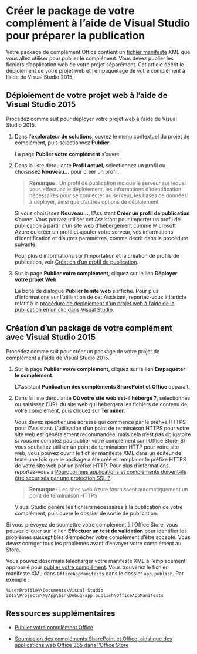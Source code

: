 # <a name="package-your-add-in-using-visual-studio-to-prepare-for-publishing"></a>Créer le package de votre complément à l’aide de Visual Studio pour préparer la publication

Votre package de complément Office contient un [fichier manifeste](../overview/add-in-manifests.md) XML que vous allez utiliser pour publier le complément. Vous devez publier les fichiers d’application web de votre projet séparément. Cet article décrit le déploiement de votre projet web et l’empaquetage de votre complément à l’aide de Visual Studio 2015.

## <a name="to-deploy-your-web-project-using-visual-studio-2015"></a>Déploiement de votre projet web à l’aide de Visual Studio 2015

Procédez comme suit pour déployer votre projet web à l’aide de Visual Studio 2015.

1. Dans l’**explorateur de solutions**, ouvrez le menu contextuel du projet de complément, puis sélectionnez **Publier**.
    
    La page **Publier votre complément** s’ouvre.
    
2. Dans la liste déroulante **Profil actuel**, sélectionnez un profil ou choisissez **Nouveau…** pour créer un profil.
    
     >**Remarque :**  Un profil de publication indique le serveur sur lequel vous effectuez le déploiement, les informations d’identification nécessaires pour se connecter au serveur, les bases de données à déployer, ainsi que d’autres options de déploiement.

    Si vous choisissez **Nouveau...**, l’Assistant **Créer un profil de publication** s’ouvre. Vous pouvez utiliser cet Assistant pour importer un profil de publication à partir d’un site web d’hébergement comme Microsoft Azure ou créer un profil et ajouter votre serveur, vos informations d’identification et d’autres paramètres, comme décrit dans la procédure suivante.
    
    Pour plus d’informations sur l’importation et la création de profils de publication, voir [Création d’un profil de publication](http://msdn.microsoft.com/fr-fr/library/dd465337.aspx#creating_a_profile).
    
3. Sur la page **Publier votre complément**, cliquez sur le lien **Déployer votre projet Web**.
    
    La boîte de dialogue **Publier le site web** s’affiche. Pour plus d’informations sur l’utilisation de cet Assistant, reportez-vous à l’article relatif à la [procédure de déploiement d’un projet web à l’aide de la publication en un clic dans Visual Studio](http://msdn.microsoft.com/fr-fr/library/dd465337.aspx).
    

## <a name="to-package-your-add-in-using-visual-studio-2015"></a>Création d’un package de votre complément avec Visual Studio 2015

Procédez comme suit pour créer un package de votre projet de complément à l’aide de Visual Studio 2015.

1. Sur la page **Publier votre complément**, cliquez sur le lien **Empaqueter le complément**.
    
    L’Assistant **Publication des compléments SharePoint et Office** apparaît.
    
2. Dans la liste déroulante **Où votre site web est-il hébergé ?**, sélectionnez ou saisissez l’URL du site web qui hébergera les fichiers de contenu de votre complément, puis cliquez sur **Terminer**.
    
    Vous devez spécifier une adresse qui commence par le préfixe HTTPS pour l’Assistant. L’utilisation d’un point de terminaison HTTPS pour votre site web est généralement recommandée, mais cela n’est pas obligatoire si vous ne comptez pas publier votre complément sur l’Office Store. Si vous souhaitez utiliser un point de terminaison HTTP pour votre site web, vous pouvez ouvrir le fichier manifeste XML dans un éditeur de texte une fois que le package a été créé et remplacer le préfixe HTTPS de votre site web par un préfixe HTTP. Pour plus d’informations, reportez-vous à [Pourquoi mes applications et compléments doivent-ils être sécurisés par une protection SSL ?](http://msdn.microsoft.com/fr-fr/library/jj591603#bk_q7).
    
     >**Remarque :**  Les sites web Azure fournissent automatiquement un point de terminaison HTTPS.

    Visual Studio génère les fichiers nécessaires à la publication de votre complément, puis ouvre le dossier de sortie de publication. 
    
Si vous prévoyez de soumettre votre complément à l’Office Store, vous pouvez cliquer sur le lien **Effectuer un test de validation** pour identifier les problèmes susceptibles d’empêcher votre complément d’être accepté. Vous devez corriger tous les problèmes avant d’envoyer votre complément au Store.

Vous pouvez désormais télécharger votre manifeste XML à l’emplacement approprié pour [publier votre complément](../publish/publish.md). Vous trouverez le fichier manifeste XML dans `OfficeAppManifests` dans le dossier `app.publish`. Par exemple :

 `%UserProfile%\Documents\Visual Studio 2015\Projects\MyApp\bin\Debug\app.publish\OfficeAppManifests`


## <a name="additional-resources"></a>Ressources supplémentaires



- [Publier votre complément Office](../publish/publish.md)
    
- [Soumission des compléments SharePoint et Office, ainsi que des applications web Office 365 dans l’Office Store](http://msdn.microsoft.com/library/ff075782-1303-4517-91cc-b3d730e9b9ae%28Office.15%29.aspx)
    
